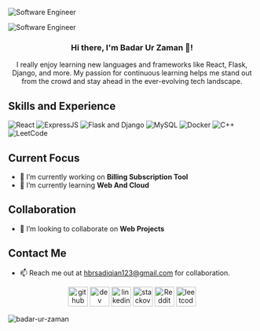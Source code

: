 ![Software Engineer](https://media.licdn.com/dms/image/D4D16AQEX91QVM-sZTA/profile-displaybackgroundimage-shrink_350_1400/0/1711551875388?e=1726099200&v=beta&t=C2zjntt15vxclZgESrU4WD4gHw4q2s6BSOeEvtAZMcM)

![Software Engineer](https://media.licdn.com/dms/image/D4D16AQEX91QVM-sZTA/profile-displaybackgroundimage-shrink_350_1400/0/1711551875388?e=1726099200&v=beta&t=C2zjntt15vxclZgESrU4WD4gHw4q2s6BSOeEvtAZMcM)

<div align="center">

### Hi there, I'm Badar Ur Zaman 👋!

I really enjoy learning new languages and frameworks like React, Flask, Django, and more. My passion for continuous learning helps me stand out from the crowd and stay ahead in the ever-evolving tech landscape.

</div>

## Skills and Experience

![React](https://img.shields.io/badge/-React-61DAFB?logo=react&logoColor=white&style=flat) ![ExpressJS](https://img.shields.io/badge/-Express.js-000000?logo=express&style=flat) ![Flask and Django](https://img.shields.io/badge/-Flask%20and%20Django-092E20?logo=flask&style=flat&logoColor=white) ![MySQL](https://img.shields.io/badge/-MySQL-4479A1?logo=mysql&logoColor=white&style=flat) ![Docker](https://img.shields.io/badge/-Docker-2496ED?logo=docker&logoColor=white&style=flat) ![C++](https://img.shields.io/badge/-C++-00599C?logo=c%2B%2B&logoColor=white&style=flat) ![LeetCode](https://img.shields.io/badge/-LeetCode-FFA116?logo=leetcode&logoColor=white&style=flat)



## Current Focus

- 🔭 I’m currently working on **Billing Subscription Tool** 
- 🌱 I’m currently learning **Web And Cloud** 

## Collaboration

- 👯 I’m looking to collaborate on **Web Projects** 

## Contact Me

- 📫 Reach me out at hbrsadiqian123@gmail.com for collaboration.

<div align="center">

<div align="center">
    <a href="https://github.com/Badar-Ur-Zaman"><img src="https://cdn.jsdelivr.net/npm/simple-icons@3.0.1/icons/github.svg" alt="github" height="40" style="fill: white;"></a>
    <a href="https://dev.to/https://dev.to/badarurzaman"><img src="https://cdn.jsdelivr.net/npm/simple-icons@3.0.1/icons/dev-dot-to.svg" alt="dev" height="40" style="fill: white;"></a>
    <a href="https://www.linkedin.com/in/https://www.linkedin.com/in/hafiz-badar-ur-zaman//"><img src="https://cdn.jsdelivr.net/npm/simple-icons@3.0.1/icons/linkedin.svg" alt="linkedin" height="40" style="fill: white;"></a>
    <a href="https://stackoverflow.com/users/https://stackoverflow.com/users/21887654/hafiz-badar"><img src="https://cdn.jsdelivr.net/npm/simple-icons@3.0.1/icons/stackoverflow.svg" alt="stackoverflow" height="40" style="fill: white;"></a>
    <a href="https://www.reddit.com/user/https://www.reddit.com/user/Badar-Zz5907/"><img src="https://cdn.jsdelivr.net/npm/simple-icons@3.0.1/icons/reddit.svg" alt="Reddit" height="40" style="fill: white;"></a>
    <a href="https://leetcode.com/u/Hafiz_Badar"><img src="https://cdn.jsdelivr.net/npm/simple-icons@3.0.1/icons/leetcode.svg" alt="leetcode" height="40" style="fill: white;"></a>
</div>


</div>

<p><img align="left" src="https://github-readme-stats.vercel.app/api/top-langs?username=badar-ur-zaman&show_icons=true&locale=en&layout=compact" alt="badar-ur-zaman" /></p>

